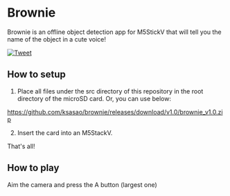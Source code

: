 # Brownie
Brownie is an offline object detection app for M5StickV that will tell you the name of the object in a cute voice!

[![Tweet](https://user-images.githubusercontent.com/179872/61575967-48284000-ab0e-11e9-9309-c4792fd5a473.png)](https://twitter.com/ksasao/status/1151984910703288321)

## How to setup
1. Place all files under the src directory of this repository in the root directory of the microSD card.
Or, you can use below:

https://github.com/ksasao/brownie/releases/download/v1.0/brownie_v1.0.zip

2. Insert the card into an M5StackV.

That's all!


## How to play
Aim the camera and press the A button (largest one)
